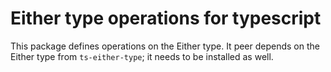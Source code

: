 # Either type operations for typescript
This package defines operations on the Either type.
It peer depends on the Either type from `ts-either-type`; it needs to be installed as well.
